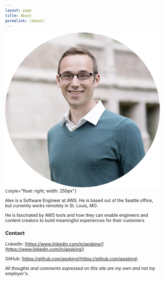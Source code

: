 ```yaml
---
layout: page
title: About
permalink: /about/
---
```


![Alex](/images/portrait.png "Alex Portrait"){:style="float: right; width: 250px"}

Alex is a Software Engineer at AWS. He is based out of the Seattle office, but currently works remotely in St. Louis, MO.

He is fascinated by AWS tools and how they can enable engineers and content creators to build meaningful experiences for their customers

### Contact

LinkedIn: [https://www.linkedin.com/in/apsking/](https://www.linkedin.com/in/apsking/)

GitHub: [https://github.com/apsking](https://github.com/apsking)

*All thoughts and comments expressed on this site are my own and not my employer's.*
